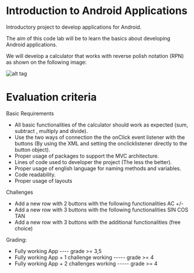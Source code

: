 # Introduction to Android Applications
Introductory project to develop applications for Android.






The aim of this code lab will be to learn the basics about developing Android applications.


We will develop a calculator that works with reverse polish notation (RPN) as shown on the following image:




![alt tag](https://github.com/COSW-ECI/IntroductionAndroid/blob/master/Screen%20Shot%202016-11-01%20at%208.09.16%20PM.png)




# Evaluation criteria


Basic Requirements


* All basic functionalities of the calculator should work as expected (sum, subtract , multiply and divide).
* Use the two ways of connection the the onClick event listener with the buttons (By using the XML and setting the onclicklistener directly to the button object).
* Proper usage of packages to support the MVC architecture.
* Lines of code used to developer the project (The less the better).
* Proper usage of english language for naming methods and variables.
* Code readability.
* Proper usage of layouts 


Challenges


* Add a new row with 2 buttons with the following functionalities  AC +/-
* Add a new row with 3 buttons with the following functionalities  SIN COS TAN
* Add a new row with 3 buttons with the additional functionalities (free choice)


Grading:


* Fully working App  ----  grade >= 3,5  
* Fully working App + 1 challenge working  -----  grade >= 4
* Fully working App + 2 challenges working -----  grade >= 4
